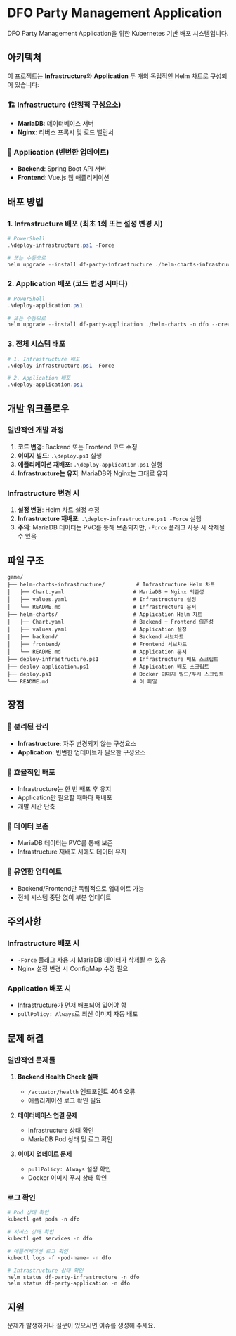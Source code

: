 # DFO Party Management Application

DFO Party Management Application을 위한 Kubernetes 기반 배포 시스템입니다.

## 아키텍처

이 프로젝트는 **Infrastructure**와 **Application** 두 개의 독립적인 Helm 차트로 구성되어 있습니다:

### 🏗️ Infrastructure (안정적 구성요소)
- **MariaDB**: 데이터베이스 서버
- **Nginx**: 리버스 프록시 및 로드 밸런서

### 🚀 Application (빈번한 업데이트)
- **Backend**: Spring Boot API 서버
- **Frontend**: Vue.js 웹 애플리케이션

## 배포 방법

### 1. Infrastructure 배포 (최초 1회 또는 설정 변경 시)

```powershell
# PowerShell
.\deploy-infrastructure.ps1 -Force

# 또는 수동으로
helm upgrade --install df-party-infrastructure ./helm-charts-infrastructure -n dfo --create-namespace
```

### 2. Application 배포 (코드 변경 시마다)

```powershell
# PowerShell
.\deploy-application.ps1

# 또는 수동으로
helm upgrade --install df-party-application ./helm-charts -n dfo --create-namespace
```

### 3. 전체 시스템 배포

```powershell
# 1. Infrastructure 배포
.\deploy-infrastructure.ps1 -Force

# 2. Application 배포
.\deploy-application.ps1
```

## 개발 워크플로우

### 일반적인 개발 과정

1. **코드 변경**: Backend 또는 Frontend 코드 수정
2. **이미지 빌드**: `.\deploy.ps1` 실행
3. **애플리케이션 재배포**: `.\deploy-application.ps1` 실행
4. **Infrastructure는 유지**: MariaDB와 Nginx는 그대로 유지

### Infrastructure 변경 시

1. **설정 변경**: Helm 차트 설정 수정
2. **Infrastructure 재배포**: `.\deploy-infrastructure.ps1 -Force` 실행
3. **주의**: MariaDB 데이터는 PVC를 통해 보존되지만, `-Force` 플래그 사용 시 삭제될 수 있음

## 파일 구조

```
game/
├── helm-charts-infrastructure/          # Infrastructure Helm 차트
│   ├── Chart.yaml                      # MariaDB + Nginx 의존성
│   ├── values.yaml                     # Infrastructure 설정
│   └── README.md                       # Infrastructure 문서
├── helm-charts/                        # Application Helm 차트
│   ├── Chart.yaml                      # Backend + Frontend 의존성
│   ├── values.yaml                     # Application 설정
│   ├── backend/                        # Backend 서브차트
│   ├── frontend/                       # Frontend 서브차트
│   └── README.md                       # Application 문서
├── deploy-infrastructure.ps1           # Infrastructure 배포 스크립트
├── deploy-application.ps1              # Application 배포 스크립트
├── deploy.ps1                          # Docker 이미지 빌드/푸시 스크립트
└── README.md                           # 이 파일
```

## 장점

### 🎯 분리된 관리
- **Infrastructure**: 자주 변경되지 않는 구성요소
- **Application**: 빈번한 업데이트가 필요한 구성요소

### 🚀 효율적인 배포
- Infrastructure는 한 번 배포 후 유지
- Application만 필요할 때마다 재배포
- 개발 시간 단축

### 💾 데이터 보존
- MariaDB 데이터는 PVC를 통해 보존
- Infrastructure 재배포 시에도 데이터 유지

### 🔄 유연한 업데이트
- Backend/Frontend만 독립적으로 업데이트 가능
- 전체 시스템 중단 없이 부분 업데이트

## 주의사항

### Infrastructure 배포 시
- `-Force` 플래그 사용 시 MariaDB 데이터가 삭제될 수 있음
- Nginx 설정 변경 시 ConfigMap 수정 필요

### Application 배포 시
- Infrastructure가 먼저 배포되어 있어야 함
- `pullPolicy: Always`로 최신 이미지 자동 배포

## 문제 해결

### 일반적인 문제들

1. **Backend Health Check 실패**
   - `/actuator/health` 엔드포인트 404 오류
   - 애플리케이션 로그 확인 필요

2. **데이터베이스 연결 문제**
   - Infrastructure 상태 확인
   - MariaDB Pod 상태 및 로그 확인

3. **이미지 업데이트 문제**
   - `pullPolicy: Always` 설정 확인
   - Docker 이미지 푸시 상태 확인

### 로그 확인

```powershell
# Pod 상태 확인
kubectl get pods -n dfo

# 서비스 상태 확인
kubectl get services -n dfo

# 애플리케이션 로그 확인
kubectl logs -f <pod-name> -n dfo

# Infrastructure 상태 확인
helm status df-party-infrastructure -n dfo
helm status df-party-application -n dfo
```

## 지원

문제가 발생하거나 질문이 있으시면 이슈를 생성해 주세요. 